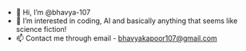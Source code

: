 - 👋 Hi, I’m @bhavya-107
- 👀 I’m interested in coding, AI and basically anything that seems like science fiction!
- 📫 Contact me through email - bhavyakapoor107@gmail.com

<!---
bhavya-107/bhavya-107 is a ✨ special ✨ repository because its `README.md` (this file) appears on your GitHub profile.
You can click the Preview link to take a look at your changes.
--->
